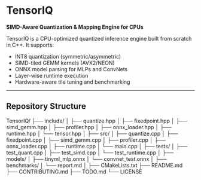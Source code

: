 # TensorIQ
**SIMD-Aware Quantization & Mapping Engine for CPUs**

TensorIQ is a CPU-optimized quantized inference engine built from scratch in C++. It supports:
- INT8 quantization (symmetric/asymmetric)
- SIMD-tiled GEMM kernels (AVX2/NEON)
- ONNX model parsing for MLPs and ConvNets
- Layer-wise runtime execution
- Hardware-aware tile tuning and benchmarking

---

## Repository Structure
TensorIQ/
├── include/
│   ├── quantize.hpp
│   ├── fixedpoint.hpp
│   ├── simd_gemm.hpp
│   ├── profiler.hpp
│   ├── onnx_loader.hpp
│   ├── runtime.hpp
│   └── tensor.hpp
│
├── src/
│   ├── quantize.cpp
│   ├── fixedpoint.cpp
│   ├── simd_gemm.cpp
│   ├── profiler.cpp
│   ├── onnx_loader.cpp
│   ├── runtime.cpp
│   └── main.cpp
│
├── tests/
│   ├── test_quant.cpp
│   ├── test_simd.cpp
│   └── test_runtime.cpp
│
├── models/
│   ├── tinyml_mlp.onnx
│   └── convnet_test.onnx
│
├── benchmarks/
│   └── report.md
│
├── CMakeLists.txt
├── README.md
├── CONTRIBUTING.md
├── TODO.md
└── LICENSE

